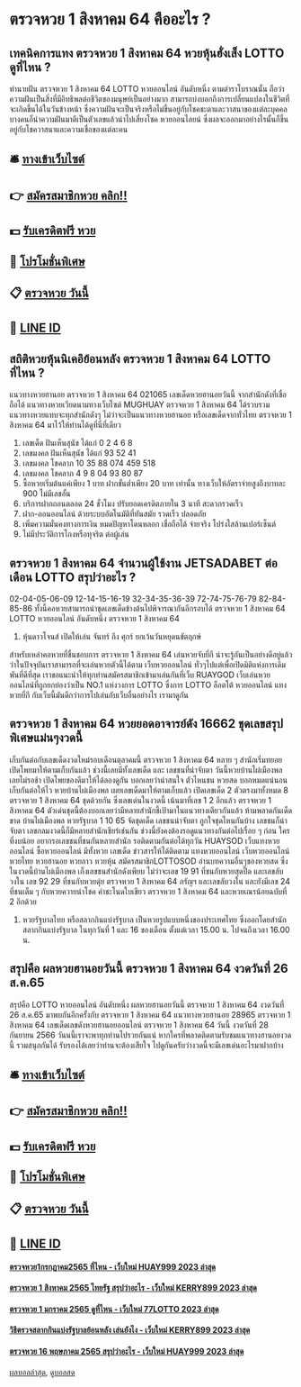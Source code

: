 # ตรวจหวย 1 สิงหาคม 64 คืออะไร ?
## เทคนิคการแทง ตรวจหวย 1 สิงหาคม 64 หวยหุ้นฮั่งเส็ง LOTTO ดูที่ไหน ?
ทำนายฝัน ตรวจหวย 1 สิงหาคม 64 LOTTO หวยออนไลน์ อันดับหนึ่ง ตามตำราโบราณนั้น ถือว่าความฝันเป็นสิ่งที่มีอิทธิพลต่อชีวิตของมนุษย์เป็นอย่างมาก สามารถบ่งบอกถึงการเปลี่ยนแปลงในชีวิตที่จะเกิดขึ้นได้ในวันข้างหน้า ซึ่งความฝันจะเป็นจริงหรือไม่ขึ้นอยู่กับโชคชะตาและวาสนาของแต่ละบุคคล บางคนก็นำความฝันมาตีเป็นตัวเลขแล้วนำไปเสี่ยงโชค หวยออนไลยน์ ซึ่งผลจะออกมาอย่างไรนั้นก็ขึ้นอยู่กับโชควาสนาและความเชื่อของแต่ละคน

## 🛎 [ทางเข้าเว็บไซต์](https://bit.ly/3BG5bNw)
## 👉 [สมัครสมาชิกหวย คลิก!!](https://bit.ly/3BG5bNw)
## 💵 [รับเครดิตฟรี หวย](https://bit.ly/3C3mvgS)
## 👑 [โปรโมชั่นพิเศษ](https://bit.ly/3C3mvgS)
## 📋 [ตรวจหวย วันนี้](https://bit.ly/3C3mvgS)
## 📱 [LINE ID](https://bit.ly/3C3mvgS)

## สถิติหวยหุ้นนิเคอิย้อนหลัง ตรวจหวย 1 สิงหาคม 64 LOTTO ที่ไหน ?
แนวทางหวยฮานอย ตรวจหวย 1 สิงหาคม 64 021065 เลขเด็ดหวยฮานอยวันนี้ จากสำนักดังที่เชื่อถือได้ แนวทางหวยเวียดนามทางเว็บไซต์ MUGHUAY ตรวจหวย 1 สิงหาคม 64 ได้รวบรวมแนวทางหวยแทบจะทุกสำนักดังๆ ไม่ว่าจะเป็นแนวทางหวยฮานอย หรือเลขเด็ดจากทั่วไทย ตรวจหวย 1 สิงหาคม 64 มาไว้ให้ท่านได้ดูที่นี่ที่เดียว
1. เลขเด็ด ฝันเห็นสุนัข ได้แก่ 0 2 4 6 8
2. เลขมงคล ฝันเห็นสุนัข ได้แก่ 93 52 41
3. เลขมงคล โชคลาภ 10 35 88 074 459 518
4. เลขมงคล โชคลาภ 4 9 8 04 93 80 87
5. ซื้อหวยเริ่มต้นแค่เพียง 1 บาท ฝากขั้นต่ำเพียง 20 บาท เท่านั้น ทางเว็บให้อัตราจ่ายสูงถึงบาทละ 900 ไม่มีเลขอั้น
6. บริการฝากถอนตลอด 24 ชั่วโมง ปรับยอดเครดิตภายใน 3 นาที สะดวกรวดเร็ว
7. ฝาก-ถอนออนไลน์ ด้วยระบบอัตโนมัติที่ทันสมัย รวดเร็ว ปลอดภัย
8. เพิ่มความมั่นคงทางการเงิน หมดปัญหาโดนหลอก เชื่อถือได้ จ่ายจริง โปร่งใสล้านเปอร์เซ็นต์
9. ไม่มีประวัติการโกงหรือทุจริต ต่อผู้เล่น

## ตรวจหวย 1 สิงหาคม 64 จำนวนผู้ใช้งาน JETSADABET ต่อเดือน LOTTO สรุปว่าอะไร ?
02-04-05-06-09
12-14-15-16-19
32-34-35-36-39
72-74-75-76-79
82-84-85-86
ทั้งนี้คอหวยสามารถนำชุดเลขเด็ดข้างต้นไปพิจารณากันอีกรอบได้ ตรวจหวย 1 สิงหาคม 64 LOTTO หวยออนไลน์ อันดับหนึ่ง ตรวจหวย 1 สิงหาคม 64
1. หุ้นดาวโจนส์ เปิดให้เล่น จันทร์ ถึง ศุกร์ ยกเว้นวันหยุดนขัตฤกษ์

สำหรับเหล่าคอหวยที่ชื่นชอบการ ตรวจหวย 1 สิงหาคม 64 เล่นหวยจับยี่กี น่าจะรู้กันเป็นอย่างดีอยู่แล้วว่าในปัจจุบันเราสามารถที่จะเล่นหวยตัวนี้ได้ตาม เว็บหวยออนไลน์ ทั่วๆไปแต่เพื่อเปิดมิติแห่งการเดิมพันที่ดีที่สุด เราขอแนะนำให้ทุกท่านสมัครสมาชิกเข้ามาเล่นกันที่เว็บ RUAYGOD เว็บเล่นหวยออนไลน์ที่ถูกยกย่องว่าเป็น NO.1 แห่งวงการ LOTTO ซึ่งการ LOTTO ล็อตโต้ หวยออนไลน์ แทงหวยยี่กี กับเว็บนี้มันดีกว่าการไปเล่นกับเว็บอื่นอย่างไร เรามาดูกัน

## ตรวจหวย 1 สิงหาคม 64 หวยยอดอาจารย์ดัง 16662 ชุดเลขสรุปพิเศษแม่นๆงวดนี้
เก็บกันต่อกับเลขเด็ดงวดใหม่รอบเดือนตุลาคมนี้ ตรวจหวย 1 สิงหาคม 64 หลาย ๆ สำนักเริ่มทยอยเปิดโพยมาให้ตามเก็บกันแล้ว ช่วงนี้เลยมีทั้งเลขเด็ด และ เลขชนที่น่าจับตา วันนี้หวยบ้านไผ่เมืองพล เลยไม่รอช้า เปิดโพยของดีมาให้ได้ลองดูกัน บอกเลยว่าน่าสนใจ ตัวไหนชน หวยสด บอกหมดแน่นอน
เก็บกันต่อให้ไว หวยบ้านไผ่เมืองพล เผยเลขเด็ดมาให้ตามเก็บแล้ว เปิดเลขเด็ด 2 ตัวตรงมาทั้งหมด 8 ตรวจหวย 1 สิงหาคม 64 ชุดด้วยกัน ซึ่งเลขเด่นในงวดนี้ เน้นมาที่เลข 1 2 อีกแล้ว ตรวจหวย 1 สิงหาคม 64 ตัวเด่นชุดนี้ต้องบอกเลยว่ามีหลายสำนักชี้เป้ามาในแนวทางเดียวกันแล้ว ห้ามพลาดกันเด็ดขาด
บ้านไผ่เมืองพล หวยรัฐบาล 1 10 65 จัดชุดเด็ด เลขชนน่าจับตา ถูกใจชุดไหนกันบ้าง เลขชนก็น่าจับตา เลขกลมงวดนี้ก็มีหลายสำนักเชียร์เช่นกัน ช่วงนี้ยังคงต้องรอดูแนวทางกันต่อไปเรื่อย ๆ ก่อน ใครที่งบน้อย อยากรอเลขชนที่ชนกันหลายสำนัก รอติดตามกันต่อได้ทุกวัน HUAYSOD เว็บแทงหวย ออนไลน์ ซื้อหวยออนไลน์ มีทั้งหวย เลขเด็ด ข่าวสารให้ได้ติดตาม แทงหวยออนไลน์ เว็บหวยออนไลน์หวยไทย หวยฮานอย หวยลาว หวยหุ้น สมัครสมาชิกLOTTOSOD
อ่านบทความอื่นๆของหวยสด
ซึ่งในงวดนี้บ้านไผ่เมืองพล เก็งเลขชนสำนักดังเพียบ ไม่ว่าจะเลข 19 91 ที่ชนกับหวยสุดปี๊ด และเลขลับวงใน เลข 92 29 ที่ชนกับหวยดุ่ย ตรวจหวย 1 สิงหาคม 64 ภรัญฯ และเลขลับวงใน และยังมีเลข 24 ที่ชนเต็ม ๆ กับหวยควายนำโชค คำชะโนดใบเขียว ตรวจหวย 1 สิงหาคม 64 และหวยเณรน้อยฉบับที่ 2 อีกด้วย
1. หวยรัฐบาลไทย หรือสลากกินแบ่งรัฐบาล เป็นหวยรูปแบบหนึ่งของประเทศไทย ซึ่งออกโดยสำนักสลากกินแบ่งรัฐบาล ในทุกวันที่ 1 และ 16 ของเดือน ตั้งแต่เวลา 15.00 น. ไปจนถึงเวลา 16.00 น.

## สรุปคือ ผลหวยฮานอยวันนี้ ตรวจหวย 1 สิงหาคม 64 งวดวันที่ 26 ส.ค.65
สรุปคือ LOTTO หวยออนไลน์ อันดับหนึ่ง ผลหวยฮานอยวันนี้ ตรวจหวย 1 สิงหาคม 64 งวดวันที่ 26 ส.ค.65 มาพบกันอีกครั้งกับ ตรวจหวย 1 สิงหาคม 64 แนวทางหวยฮานอย 28965 ตรวจหวย 1 สิงหาคม 64 เลขเด็ดเลขดังหวยฮานอยออนไลน์ ตรวจหวย 1 สิงหาคม 64 วันนี้ งวดวันที่ 28 กันยายน 2566 วันนนี้เราจะพาทุกท่านไปรวยกันแน่ หากใครที่พลาดติดตามรับชมแนวทางฮานอยงวดนี้ รวมสนุกกันได้ รับรองได้เลยว่าท่านจะต้องเสียใจ ไปดูกันครับว่างวดนี้จะมีเลขเด่นอะไรมาฝากบ้าง

## 🛎 [ทางเข้าเว็บไซต์](https://bit.ly/3BG5bNw)
## 👉 [สมัครสมาชิกหวย คลิก!!](https://bit.ly/3BG5bNw)
## 💵 [รับเครดิตฟรี หวย](https://bit.ly/3C3mvgS)
## 👑 [โปรโมชั่นพิเศษ](https://bit.ly/3C3mvgS)
## 📋 [ตรวจหวย วันนี้](https://bit.ly/3C3mvgS)
## 📱 [LINE ID](https://bit.ly/3C3mvgS)

#### [ตรวจหวย1กรกฎาคม2565 ที่ไหน - เว็บใหม่ HUAY999 2023 ล่าสุด](https://atom.io/themes/ตรวจหวย1กรกฎาคม2565%20ที่ไหน%20-%20เว็บใหม่%20huay999%202023%20ล่าสุด)
#### [ตรวจหวย 1 สิงหาคม 2565 ไทยรัฐ สรุปว่าอะไร - เว็บใหม่ KERRY899 2023 ล่าสุด](https://atom.io/themes/ตรวจหวย%201%20สิงหาคม%202565%20ไทยรัฐ%20สรุปว่าอะไร%20-%20เว็บใหม่%20kerry899%202023%20ล่าสุด)
#### [ตรวจหวย 1 มกราคม 2565 ดูที่ไหน - เว็บใหม่ 77LOTTO 2023 ล่าสุด](https://atom.io/themes/ตรวจหวย%201%20มกราคม%202565%20ดูที่ไหน%20-%20เว็บใหม่%2077lotto%202023%20ล่าสุด)
#### [วิธีตรวจสลากกินแบ่งรัฐบาลย้อนหลัง เล่นยังไง - เว็บใหม่ KERRY899 2023 ล่าสุด](https://atom.io/themes/วิธีตรวจสลากกินแบ่งรัฐบาลย้อนหลัง%20เล่นยังไง%20-%20เว็บใหม่%20kerry899%202023%20ล่าสุด)
#### [ตรวจหวย 16 พฤษภาคม 2565 สรุปว่าอะไร - เว็บใหม่ HUAY999 2023 ล่าสุด](https://atom.io/themes/ตรวจหวย%2016%20พฤษภาคม%202565%20สรุปว่าอะไร%20-%20เว็บใหม่%20huay999%202023%20ล่าสุด)

[ผลบอลล่าสุด](https://siamsport.tv "ผลบอลล่าสุด"), [ดูบอลสด](https://siamsport.tv/ดูบอลสด "ดูบอลสด")